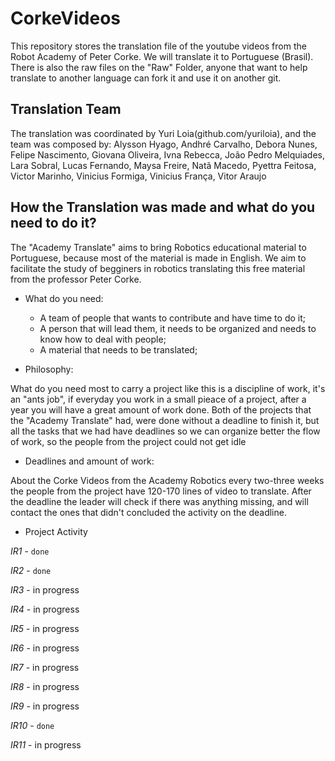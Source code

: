 CorkeVideos
=============
This repository stores the translation file of the youtube videos from the Robot Academy of Peter Corke.
We will translate it to Portuguese (Brasil). There is also the raw files on the "Raw" Folder, anyone that want to help translate to another language can fork it and use it on another git.

Translation Team
--------------
The translation was coordinated by Yuri Loia(github.com/yuriloia), and the team was composed by: 
Alysson Hyago, 
Andhré Carvalho, 
Debora Nunes, 
Felipe Nascimento, 
Giovana Oliveira, 
Ivna Rebecca,
João Pedro Melquiades, 
Lara Sobral, 
Lucas Fernando,
Maysa Freire, 
Natã Macedo, 
Pyettra Feitosa,
Victor Marinho, 
Vinicius Formiga, 
Vinicius França, 
Vitor Araujo

How the Translation was made and what do you need to do it?
---------------------------------------------------------

The "Academy Translate" aims to bring Robotics educational material to Portuguese, because most of the material is made in English. We aim to facilitate the study of begginers in robotics translating this free material from the professor Peter Corke.

* What do you need:
  * A team of people that wants to contribute and have time to do it;
  * A person that will lead them, it needs to be organized and needs to know how to deal with people;
  * A material that needs to be translated;
  
* Philosophy:

What do you need most to carry a project like this is a discipline of work, it's an "ants job", if everyday you work in a small pieace of a project, after a year you will have a great amount of work done. 
Both of the projects that the "Academy Translate" had, were done without a deadline to finish it, but all the tasks that we had have deadlines so we can organize better the flow of work, so the people from the project could not get idle

* Deadlines and amount of work:

About the Corke Videos from the Academy Robotics every two-three weeks the people from the project have 120-170 lines of video to translate. After the deadline the leader will check if there was anything missing, and will contact the ones that didn't concluded the activity on the deadline.


* Project Activity

_*IR1*_  - `done`

_*IR2*_  - `done`

_*IR3*_  - in progress

_*IR4*_  - in progress

_*IR5*_  - in progress

_*IR6*_  - in progress

_*IR7*_  - in progress

_*IR8*_  - in progress

_*IR9*_  - in progress

_*IR10*_ - `done`

_*IR11*_ - in progress


